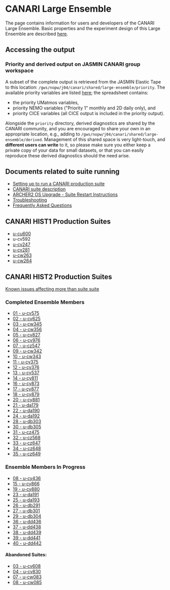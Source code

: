 # CANARI Large Ensemble

The page contains information for users and developers of the CANARI Large Ensemble.
Basic properties and the experiment design of this Large Ensemble are described [here](https://canari.ac.uk/resources_new/tools).

## Accessing the output

### Priority and derived output on JASMIN CANARI group workspace

A subset of the complete output is retrieved from the JASMIN Elastic Tape to this location:
`/gws/nopw/j04/canari/shared/large-ensemble/priority`.
The available priority variables are listed [here](metadata/20240216-canari-le-priority-variables.xlsx); the spreadsheet contains:
  - the priority UMatmos variables, 
  - priority NEMO variables ("Priority 1" monthly and 2D daily only), and
  - priority CICE variables (all CICE output is included in the priority output).

Alongside the `priority` directory, derived diagnostics are shared by the CANARI community, and you are encouraged to share your own in an appropriate location, e.g., adding to `/gws/nopw/j04/canari/shared/large-ensemble/derived`. Management of this shared space is very light-touch, and **different users can write** to it, so please make sure you either keep a private copy of your data for small datasets, or that you can easily reproduce these derived diagnostics should the need arise.

## Documents related to suite running

* [Setting up to run a CANARI production suite](setup)
* [CANARI suite description](suite-description)
* [ARCHER2 OS Upgrade - Suite Restart Instructions](archer2-os-upgrade)
* [Troubleshooting](troubleshooting)
* [Frequently Asked Questions](faq)

## CANARI HIST1 Production Suites

* [u-cu600](u-cu600)
* u-cv592
* [u-cv247](HIST1-RI36-u-cv247-runlog.md)
* [u-cv281](u-cv281)
* [u-cw263](u-cw263)
* [u-cw264](u-cw264)

## CANARI HIST2 Production Suites

[Known issues affecting more than suite suite](hist2-known-issues)

### Completed Ensemble Members
* [01 - u-cv575](hist2/1-cv575)
* [02 - u-cv625](hist2/2-cv625)
* [03 - u-cw345](hist2/3-cw345)
* [04 - u-cw356](hist2/4-cw356)
* [05 - u-cv827](hist2/5-cv827)
* [06 - u-cv976](hist2/6-cv976)
* [07 - u-cz547](hist2/7-cz547)
* [09 - u-cw342](hist2/9-cw342)
* [10 - u-cw343](hist2/10-cw343)
* [11 - u-cy375](hist2/11-cy375)
* [12 - u-cy376](hist2/12-cy376)
* [13 - u-cy537](hist2/13-cy537)
* [14 - u-cy811](hist2/14-cy811)
* [16 - u-cy873](hist2/16-cy873)
* [17 - u-cy877](hist2/17-cy877)
* [18 - u-cy879](hist2/18-cy879)
* [20 - u-cy881](hist2/20-cy881)
* [21 - u-da179](hist2/21-da179)
* [22 - u-da190](hist2/22-da190)
* [24 - u-da192](hist2/24-da192)
* [28 - u-db303](hist2/28-db303)
* [30 - u-db305](hist2/30-db305)
* [31 - u-cz475](hist2/31-cz475)
* [32 - u-cz568](hist2/32-cz568)
* [33 - u-cz647](hist2/33-cz647)
* [34 - u-cz648](hist2/34-cz648)
* [35 - u-cz649](hist2/35-cz649)
  
### Ensemble Members In Progress

* [08 - u-cy436](hist2/8-cy436)
* [15 - u-cy866](hist2/15-cy866)
* [19 - u-cy880](hist2/19-cy880)
* [23 - u-da191](hist2/23-da191)
* [25 - u-da193](hist2/25-da193)
* [26 - u-db291](hist2/26-db291)
* [27 - u-db301](hist2/27-db301)
* [29 - u-db304](hist2/29-db304)
* [36 - u-dd436](hist2/36-dd436)
* [37 - u-dd438](hist2/37-dd438)
* [38 - u-dd439](hist2/38-dd439)
* [39 - u-dd441](hist2/39-dd441)
* [40 - u-dd442](hist2/40-dd442)

####  Abandoned Suites:
* [03 - u-cv608](hist2/3-cv608)
* [04 - u-cv830](hist2/4-cv830)
* [07 - u-cw083](hist2/7-cw083)
* [08 - u-cw085](hist2/8-cw085)


